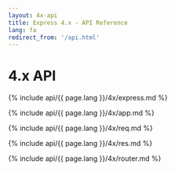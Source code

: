 ```yaml
---
layout: 4x-api
title: Express 4.x - API Reference
lang: fa
redirect_from: '/api.html'
---
```


<div id="api-doc" markdown="1">

  <h1>4.x API</h1>

<a id='express' class='h2'></a>
{% include api/{{ page.lang }}/4x/express.md %}

<a id='app' class='h2'></a>
{% include api/{{ page.lang }}/4x/app.md %}

<a id='req' class='h2'></a>
{% include api/{{ page.lang }}/4x/req.md %}

<a id='res' class='h2'></a>
{% include api/{{ page.lang }}/4x/res.md %}

<a id='router' class='h2'></a>
{% include api/{{ page.lang }}/4x/router.md %}

</div>

